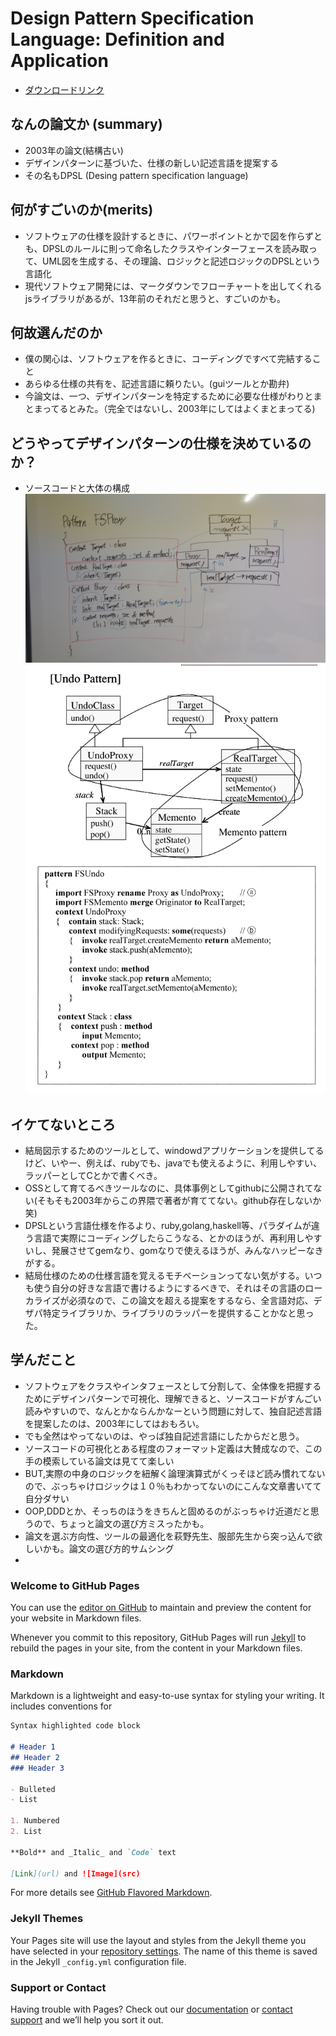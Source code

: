 # Design Pattern Specification Language: Definition and Application

- [ダウンロードリンク](https://drive.google.com/open?id=0B6fEh_E17p_rMzNrRUFjQlRuQmM)


## なんの論文か (summary)

- 2003年の論文(結構古い)
- デザインパターンに基づいた、仕様の新しい記述言語を提案する
- その名もDPSL (Desing pattern specification language)

## 何がすごいのか(merits)

- ソフトウェアの仕様を設計するときに、パワーポイントとかで図を作らずとも、DPSLのルールに則って命名したクラスやインターフェースを読み取って、UML図を生成する、その理論、ロジックと記述ロジックのDPSLという言語化
- 現代ソフトウェア開発には、マークダウンでフローチャートを出してくれるjsライブラリがあるが、13年前のそれだと思うと、すごいのかも。

## 何故選んだのか

- 僕の関心は、ソフトウェアを作るときに、コーディングですべて完結すること
- あらゆる仕様の共有を、記述言語に頼りたい。(guiツールとか勘弁)
- 今論文は、一つ、デザインパターンを特定するために必要な仕様がわりとまとまってるとみた。（完全ではないし、2003年にしてはよくまとまってる)

## どうやってデザインパターンの仕様を決めているのか？


- ソースコードと大体の構成
![Proxyパターンの場合](https://raw.githubusercontent.com/johntips/jornals/master/images/01.png)
![組み合わせた場合](https://raw.githubusercontent.com/johntips/jornals/master/images/02.png)

## イケてないところ

- 結局図示するためのツールとして、windowdアプリケーションを提供してるけど、いやー、例えば、rubyでも、javaでも使えるように、利用しやすい、ラッパーとしてCとかで書くべき。
- OSSとして育てるべきツールなのに、具体事例としてgithubに公開されてない(そもそも2003年からこの界隈で著者が育ててない。github存在しないか笑)
- DPSLという言語仕様を作るより、ruby,golang,haskell等、パラダイムが違う言語で実際にコーディングしたらこうなる、とかのほうが、再利用しやすいし、発展させてgemなり、gomなりで使えるほうが、みんなハッピーなきがする。
- 結局仕様のための仕様言語を覚えるモチベーションってない気がする。いつも使う自分の好きな言語で書けるようにするべきで、それはその言語のローカライズが必須なので、この論文を超える提案をするなら、全言語対応、デザパ特定ライブラリか、ライブラリのラッパーを提供することかなと思った。

## 学んだこと

- ソフトウェアをクラスやインタフェースとして分割して、全体像を把握するためにデザインパターンで可視化、理解できると、ソースコードがすんごい読みやすいので、なんとかならんかなーという問題に対して、独自記述言語を提案したのは、2003年にしてはおもろい。
- でも全然はやってないのは、やっぱ独自記述言語にしたからだと思う。
- ソースコードの可視化とある程度のフォーマット定義は大賛成なので、この手の模索している論文は見てて楽しい
- BUT,実際の中身のロジックを紐解く論理演算式がくっそほど読み慣れてないので、ぶっちゃけロジックは１０％もわかってないのにこんな文章書いてて自分ダサい
- OOP,DDDとか、そっちのほうをきちんと固めるのがぶっちゃけ近道だと思うので、ちょっと論文の選び方ミスったかも。
- 論文を選ぶ方向性、ツールの最適化を萩野先生、服部先生から突っ込んで欲しいかも。論文の選び方的サムシング
- 





### Welcome to GitHub Pages

You can use the [editor on GitHub](https://github.com/johntips/jornals/edit/master/index.md) to maintain and preview the content for your website in Markdown files.

Whenever you commit to this repository, GitHub Pages will run [Jekyll](https://jekyllrb.com/) to rebuild the pages in your site, from the content in your Markdown files.

### Markdown

Markdown is a lightweight and easy-to-use syntax for styling your writing. It includes conventions for

```markdown
Syntax highlighted code block

# Header 1
## Header 2
### Header 3

- Bulleted
- List

1. Numbered
2. List

**Bold** and _Italic_ and `Code` text

[Link](url) and ![Image](src)
```

For more details see [GitHub Flavored Markdown](https://guides.github.com/features/mastering-markdown/).

### Jekyll Themes

Your Pages site will use the layout and styles from the Jekyll theme you have selected in your [repository settings](https://github.com/johntips/jornals/settings). The name of this theme is saved in the Jekyll `_config.yml` configuration file.

### Support or Contact

Having trouble with Pages? Check out our [documentation](https://help.github.com/categories/github-pages-basics/) or [contact support](https://github.com/contact) and we’ll help you sort it out.
